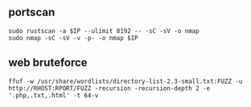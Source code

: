 
## portscan
```
sudo rustscan -a $IP --ulimit 8192 -- -sC -sV -o nmap
sudo nmap -sC -sV -v -p- -o nmap $IP
```

## web bruteforce
```
ffuf -w /usr/share/wordlists/directory-list-2.3-small.txt:FUZZ -u http://RHOST:RPORT/FUZZ -recursion -recursion-depth 2 -e '.php,.txt,.html' -t 64-v

```
